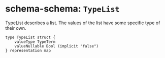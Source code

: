 # schema-schema: `TypeList`

TypeList describes a list.
The values of the list have some specific type of their own.


```ipldsch
type TypeList struct {
	valueType TypeTerm
	valueNullable Bool (implicit "false")
} representation map
```
